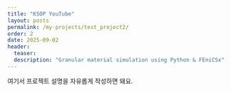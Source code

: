 ```yaml
---
title: "KSOP YouTube"
layout: posts
permalink: /my-projects/test_project2/
order: 2
date: 2025-09-02
header:
  teaser:
  description: "Granular material simulation using Python & FEniCSx"
---
```


여기서 프로젝트 설명을 자유롭게 작성하면 돼요.
